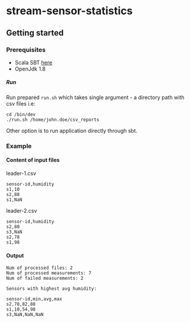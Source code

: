 # stream-sensor-statistics

## Getting started

### Prerequisites

* Scala SBT [here](https://www.scala-sbt.org/)
* OpenJdk 1.8


##### Run  
Run prepared `run.sh` which takes single argument - a directory path with csv files  i.e: 
```
cd /bin/dev
./run.sh /home/john.doe/csv_reports
```

Other option is to run application directly through sbt. 


### Example

#### Content of input files

leader-1.csv
```
sensor-id,humidity
s1,10
s2,88
s1,NaN
```

leader-2.csv
```
sensor-id,humidity
s2,80
s3,NaN
s2,78
s1,98
```

#### Output

```
Num of processed files: 2
Num of processed measurements: 7
Num of failed measurements: 2

Sensors with highest avg humidity:

sensor-id,min,avg,max
s2,78,82,88
s1,10,54,98
s3,NaN,NaN,NaN